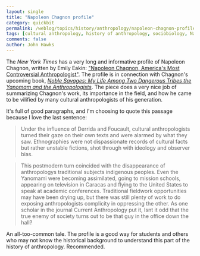 ```yaml
---
layout: single 
title: "Napoleon Chagnon profile" 
category: quickbit
permalink: /weblog/topics/history/anthropology/napoleon-chagnon-profile-2013.html
tags: [cultural anthropology, history of anthropology, sociobiology, Napoleon Chagnon] 
comments: false 
author: John Hawks 
---
```


The <em>New York Times</em> has a very long and informative profile of Napoleon Chagnon, written by Emily Eakin: <a href="http://www.nytimes.com/2013/02/17/magazine/napoleon-chagnon-americas-most-controversial-anthropologist.html">"Napoleon Chagnon, America's Most Controversial Anthropologist"</a>. The profile is in connection with Chagnon's upcoming book,  <a href="http://www.amazon.com/gp/product/0684855100/ref=as_li_ss_tl?ie=UTF8&camp=1789&creative=390957&creativeASIN=0684855100&linkCode=as2&tag=johnhawksanth-20"><em>Noble Savages: My Life Among Two Dangerous Tribes  the Yanomam and the Anthropologists</em></a>. The piece does a very nice job of summarizing Chagnon's work, its importance in the field, and how he came to be vilified by many cultural anthropologists of his generation. 

It's full of good paragraphs, and I'm choosing to quote this passage because I love the last sentence:

<blockquote>Under the influence of Derrida and Foucault, cultural anthropologists turned their gaze on their own texts and were alarmed by what they saw. Ethnographies were not dispassionate records of cultural facts but rather unstable fictions, shot through with ideology and observer bias.</blockquote>

<blockquote>This postmodern turn coincided with the disappearance of anthropologys traditional subjects  indigenous peoples. Even the Yanomami were becoming assimilated, going to mission schools, appearing on television in Caracas and flying to the United States to speak at academic conferences. Traditional fieldwork opportunities may have been drying up, but there was still plenty of work to do exposing anthropologists complicity in oppressing the other. As one scholar in the journal Current Anthropology put it, Isnt it odd that the true enemy of society turns out to be that guy in the office down the hall?</blockquote>

An all-too-common tale. The profile is a good way for students and others who may not know the historical background to understand this part of the history of anthropology. Recommended.

